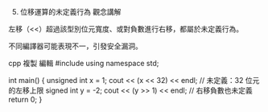 5. 位移運算的未定義行為
觀念講解

左移（<<）超過該型別位元寬度、或對負數進行右移，都屬於未定義行為。

不同編譯器可能表現不一，引發安全漏洞。

cpp
複製
編輯
#include <iostream>
using namespace std;

int main() {
    unsigned int x = 1;
    cout << (x << 32) << endl;   // 未定義：32 位元的左移上限
    signed int y = -2;
    cout << (y >> 1) << endl;    // 右移負數也未定義
    return 0;
}